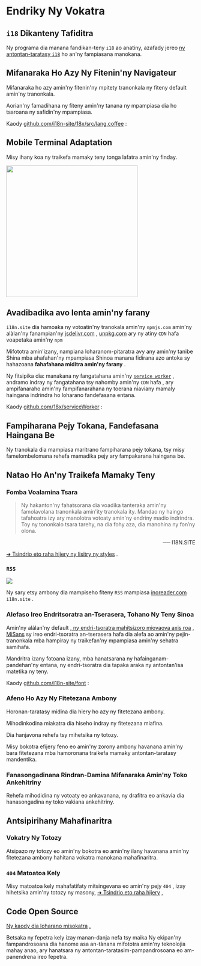 # Endriky Ny Vokatra

## `i18` Dikanteny Tafiditra

Ny programa dia manana fandikan-teny `i18` ao anatiny, azafady jereo [ny antontan-taratasy `i18`](/i18) ho an'ny fampiasana manokana.

## Mifanaraka Ho Azy Ny Fitenin'ny Navigateur

Mifanaraka ho azy amin'ny fitenin'ny mpitety tranonkala ny fiteny default amin'ny tranonkala.

Aorian'ny famadihana ny fiteny amin'ny tanana ny mpampiasa dia ho tsaroana ny safidin'ny mpampiasa.

Kaody [github.com/i18n-site/18x/src/lang.coffee](https://github.com/i18n-site/18x/blob/main/src/lang.coffee) :

## Mobile Terminal Adaptation

Misy ihany koa ny traikefa mamaky teny tonga lafatra amin'ny finday.

<img src="//p.3ti.site/1721379497.avif" width="350px">

## <a rel=id href="#ha" id="ha"></a> Avadibadika avo lenta amin'ny farany

`i18n.site` dia hamoaka ny votoatin'ny tranokala amin'ny `npmjs.com` amin'ny alàlan'ny fanampian'ny [jsdelivr.com](//jsdelivr.com) , [unpkg.com](//unpkg.com) ary ny atiny `CDN` hafa voapetaka amin'ny `npm`

Mifototra amin'izany, nampiana loharanom-pitaratra avy any amin'ny tanibe Shina mba ahafahan'ny mpampiasa Shinoa manana fidirana azo antoka sy hahazoana **fahafahana miditra amin'ny farany** .

Ny fitsipika dia: manakana ny fangatahana amin'ny [`service worker`](https://developer.mozilla.org/docs/Web/API/Service_Worker_API) , andramo indray ny fangatahana tsy nahomby amin'ny `CDN` hafa , ary ampifanaraho amin'ny fampifanarahana ny toerana niaviany mamaly haingana indrindra ho loharano fandefasana entana.

Kaody [github.com/18x/serviceWorker](https://github.com/i18n-site/18x/tree/main/serviceWorker) :

## Fampiharana Pejy Tokana, Fandefasana Haingana Be

Ny tranokala dia mampiasa maritrano fampiharana pejy tokana, tsy misy famelombelomana rehefa mamadika pejy ary fampakarana haingana be.

## Natao Ho An'ny Traikefa Mamaky Teny

### Fomba Voalamina Tsara

> Ny hakanton'ny fahatsorana dia voadika tanteraka amin'ny famolavolana tranonkala amin'ity tranokala ity.
> Mandao ny haingo tafahoatra izy ary manolotra votoaty amin'ny endriny madio indrindra.
> Toy ny tononkalo tsara tarehy, na dia fohy aza, dia manohina ny fon’ny olona.

<p style="text-align:right">── I18N.SITE</p>

[➔ Tsindrio eto raha hijery ny lisitry ny styles](/i18n.site/md/styl) .

### `RSS`

![](//p.3ti.site/1725541085.avif)

Ny sary etsy ambony dia mampiseho fiteny `RSS` mampiasa [inoreader.com](//inoreader.com) `i18n.site` .

### Alefaso Ireo Endritsoratra an-Tserasera, Tohano Ny Teny Sinoa

Amin'ny alàlan'ny default [, ny endri-tsoratra mahitsizoro miovaova axis roa](https://www.iconfont.cn/fonts/detail?cnid=pOvFIr086ADR) , [MiSans](https://hyperos.mi.com/font/zh/download/) sy ireo endri-tsoratra an-tserasera hafa dia alefa ao amin'ny pejin-tranonkala mba hampiray ny traikefan'ny mpampiasa amin'ny sehatra samihafa.

Mandritra izany fotoana izany, mba hanatsarana ny hafainganam-pandehan'ny entana, ny endri-tsoratra dia tapaka araka ny antontan'isa matetika ny teny.

Kaody [github.com/i18n-site/font](https://github.com/i18n-site/font) :

### Afeno Ho Azy Ny Fitetezana Ambony

Horonan-taratasy midina dia hiery ho azy ny fitetezana ambony.

Mihodinkodina miakatra dia hiseho indray ny fitetezana miafina.

Dia hanjavona rehefa tsy mihetsika ny totozy.

Misy bokotra efijery feno eo amin'ny zorony ambony havanana amin'ny bara fitetezana mba hamoronana traikefa mamaky antontan-taratasy mandentika.

### Fanasongadinana Rindran-Damina Mifanaraka Amin'ny Toko Ankehitriny

Rehefa mihodidina ny votoaty eo ankavanana, ny drafitra eo ankavia dia hanasongadina ny toko vakiana ankehitriny.

## Antsipirihany Mahafinaritra

### Vokatry Ny Totozy

Atsipazo ny totozy eo amin'ny bokotra eo amin'ny ilany havanana amin'ny fitetezana ambony hahitana vokatra manokana mahafinaritra.

### `404` Matoatoa Kely

Misy matoatoa kely mahafatifaty mitsingevana eo amin'ny pejy `404` , izay hihetsika amin'ny totozy ny masony, [➔ Tsindrio eto raha hijery](/404) ,

## Code Open Source

[Ny kaody dia loharano misokatra](/i18n.site/c/src) [.](//groups.google.com/u/2/g/i18n-site)

Betsaka ny fepetra kely izay manan-danja nefa tsy maika Ny ekipan'ny fampandrosoana dia hanome asa an-tànana mifototra amin'ny teknolojia mahay anao, ary hanatsara ny antontan-taratasim-pampandrosoana eo am-panendrena ireo fepetra.